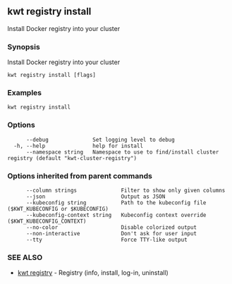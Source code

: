 ## kwt registry install

Install Docker registry into your cluster

### Synopsis

Install Docker registry into your cluster

```
kwt registry install [flags]
```

### Examples

```
kwt registry install
```

### Options

```
      --debug              Set logging level to debug
  -h, --help               help for install
      --namespace string   Namespace to use to find/install cluster registry (default "kwt-cluster-registry")
```

### Options inherited from parent commands

```
      --column strings              Filter to show only given columns
      --json                        Output as JSON
      --kubeconfig string           Path to the kubeconfig file ($KWT_KUBECONFIG or $KUBECONFIG)
      --kubeconfig-context string   Kubeconfig context override ($KWT_KUBECONFIG_CONTEXT)
      --no-color                    Disable colorized output
      --non-interactive             Don't ask for user input
      --tty                         Force TTY-like output
```

### SEE ALSO

* [kwt registry](kwt_registry.md)	 - Registry (info, install, log-in, uninstall)

